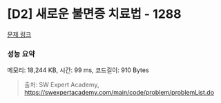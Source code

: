 # [D2] 새로운 불면증 치료법 - 1288 

[문제 링크](https://swexpertacademy.com/main/code/problem/problemDetail.do?contestProbId=AV18_yw6I9MCFAZN) 

### 성능 요약

메모리: 18,244 KB, 시간: 99 ms, 코드길이: 910 Bytes



> 출처: SW Expert Academy, https://swexpertacademy.com/main/code/problem/problemList.do